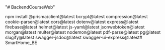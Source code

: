 "# BackendCourseWeb" 

npm install @prisma/client@latest bcrypt@latest compression@latest cookie-parser@latest cors@latest dotenv@latest express@latest firebase@latest helmet@latest js-yaml@latest jsonwebtoken@latest morgan@latest multer@latest nodemon@latest pdf-parse@latest pg@latest slugify@latest swagger-jsdoc@latest swagger-ui-express@latest#   S m a r t H o m e _ B E  
 
